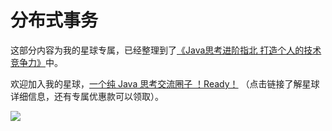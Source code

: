 # 分布式事务

这部分内容为我的星球专属，已经整理到了[《Java思考进阶指北  打造个人的技术竞争力》](https://www.yuque.com/docs/share/f37fc804-bfe6-4b0d-b373-9c462188fec7?# )中。

欢迎加入我的星球，[一个纯 Java 思考交流圈子 ！Ready！](https://mp.weixin.qq.com/s?__biz=Mzg2OTA0Njk0OA==&mid=100015911&idx=1&sn=2e8a0f5acb749ecbcbb417aa8a4e18cc&chksm=4ea1b0ec79d639fae37df1b86f196e8ce397accfd1dd2004bcadb66b4df5f582d90ae0d62448#rd) （点击链接了解星球详细信息，还有专属优惠款可以领取）。

![](https://img-blog.csdnimg.cn/57cedfa4d3d1425a8e4c6a6807d8f732.png)
